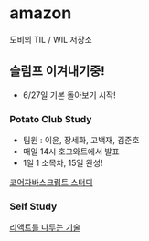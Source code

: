 # amazon

도비의 TIL / WIL 저장소

## 슬럼프 이겨내기중!

- 6/27일 기본 돌아보기 시작!

### Potato Club Study

- 팀원 : 이윤, 장세화, 고백재, 김준호
- 매일 14시 호그와트에서 발표
- 1일 1 소목차, 15일 완성!

[코어자바스크립트 스터디](#https://github.com/kordobby/amazon/tree/main/core_javascript)

### Self Study

[리액트를 다루는 기술](#react-tech-velopert)
